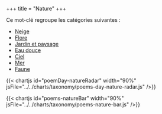 +++
title = "Nature"
+++

Ce mot-clé regroupe les catégories suivantes :

- [Neige](../../categories/neige)
- [Flore](../../categories/flore)
- [Jardin et paysage](../../categories/jardin-et-paysage)
- [Eau douce](../../categories/eau-douce)
- [Ciel](../../categories/ciel)
- [Mer](../../categories/mer)
- [Faune](../../categories/faune)

{{< chartjs id="poemDay-natureRadar" width="90%" jsFile="../../charts/taxonomy/poems-day-nature-radar.js" />}}

{{< chartjs id="poems-natureBar" width="90%" jsFile="../../charts/taxonomy/poems-nature-bar.js" />}}